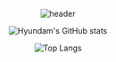 <div align="center">
  
![header](https://capsule-render.vercel.app/api?type=Waving&color=gradient&height=250&section=header&text=Ryu_HyunDam%&fontSize=60)

![Hyundam's GitHub stats](https://github-readme-stats.vercel.app/api?username=yhd0210&&show_icons=true&theme=radical)

![Top Langs](https://github-readme-stats.vercel.app/api/top-langs/?username=yhd0210&layout=compact&theme=gruvbox)

</div>
